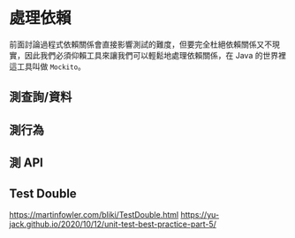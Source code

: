 # 處理依賴

前面討論過程式依賴關係會直接影響測試的難度，但要完全杜絕依賴關係又不現實，因此我們必須仰賴工具來讓我們可以輕鬆地處理依賴關係，在
Java 的世界裡這工具叫做 `Mockito`。

## 測查詢/資料

## 測行為

## 測 API

## Test Double

https://martinfowler.com/bliki/TestDouble.html
https://yu-jack.github.io/2020/10/12/unit-test-best-practice-part-5/